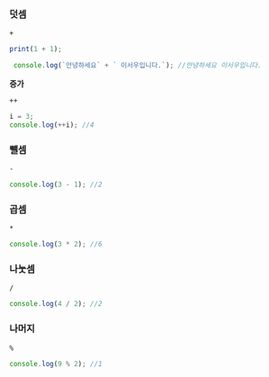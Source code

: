 ### 덧셈

`+`

```JavaScript
print(1 + 1);
```

```JavaScript
 console.log(`안녕하세요` + ` 이서우입니다.`); //안녕하세요 이서우입니다.
```

**증가**

`++`

```JavaScript
i = 3;
console.log(++i); //4
```

### 뺄셈

`-`

```JavaScript
console.log(3 - 1); //2
```

### 곱셈

`*`

```JavaScript
console.log(3 * 2); //6
```

### 나눗셈

`/`

```JavaScript
console.log(4 / 2); //2
```

### 나머지

`%`

```JavaScript
console.log(9 % 2); //1
```
